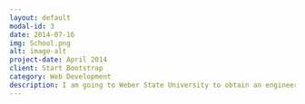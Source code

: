 ```yaml
---
layout: default
modal-id: 3
date: 2014-07-16
img: School.png
alt: image-alt
project-date: April 2014
client: Start Bootstrap
category: Web Development
description: I am going to Weber State University to obtain an engineering degree.
---
```

